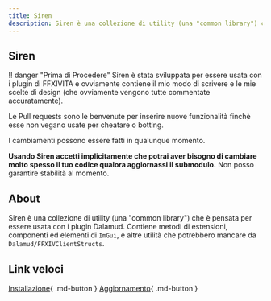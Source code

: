 ```yaml
---
title: Siren
description: Siren è una collezione di utility (una "common library") che è pensata per essere usata con i plugin Dalamud.
---
```

<link rel="stylesheet" href="../../../stylesheets/toc-tables.css">

## Siren
!! danger "Prima di Procedere"
Siren è stata sviluppata per essere usata con i plugin di FFXIVITA e ovviamente contiene il mio modo di scrivere e le mie scelte di design (che ovviamente vengono tutte commentate accuratamente). 

Le Pull requests sono le benvenute per inserire nuove funzionalità finchè esse non vegano usate per cheatare o botting.

I cambiamenti possono essere fatti in qualunque momento. 

**Usando Siren accetti implicitamente che potrai aver bisogno di cambiare molto spesso il tuo codice qualora aggiornassi il submodulo.**
Non posso garantire stabilità al momento.

## About

Siren è una collezione di utility (una "common library") che è pensata per essere usata con i plugin Dalamud. Contiene metodi di estensioni, componenti ed elementi di `ImGui`, e altre utilità che potrebbero mancare da `Dalamud/FFXIVClientStructs`.

## Link veloci
[Installazione](start/install-siren.md){ .md-button }
[Aggiornamento](start/update-siren.md){ .md-button }